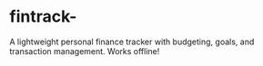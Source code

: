 # fintrack-
A lightweight personal finance tracker with budgeting, goals, and transaction management. Works offline!
